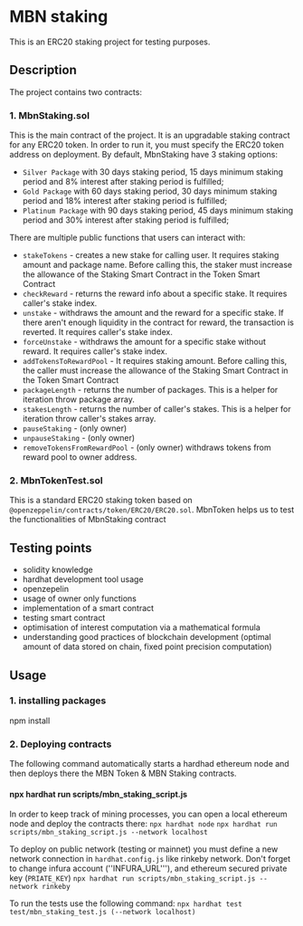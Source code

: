 # MBN staking

This is an ERC20 staking project for testing purposes.

## Description
The project contains two contracts:
### 1. MbnStaking.sol
This is the main contract of the project. It is an upgradable staking contract for any ERC20 token. In order to run it, you must specify the ERC20 token address on deployment.
By default, MbnStaking have 3 staking options:
- ``Silver Package`` with 30 days staking period, 15 days minimum staking period and 8% interest after staking period is fulfilled;
- ``Gold Package`` with 60 days staking period, 30 days minimum staking period and 18% interest after staking period is fulfilled;
- ``Platinum Package`` with 90 days staking period, 45 days minimum staking period and 30% interest after staking period is fulfilled;

There are multiple public functions that users can interact with:
- ``stakeTokens`` - creates a new stake for calling user. It requires staking amount and package name. Before calling this, the staker must increase the allowance of the Staking Smart Contract in the Token Smart Contract  
- ``checkReward`` - returns the reward info about a specific stake. It requires caller's stake index.  
- ``unstake`` - withdraws the amount and the reward for a specific stake. If there aren't enough liquidity in the contract for reward, the transaction is reverted.  It requires caller's stake index.
- ``forceUnstake`` - withdraws the amount for a specific stake without reward. It requires caller's stake index.
- ``addTokensToRewardPool`` - It requires staking amount. Before calling this, the caller must increase the allowance of the Staking Smart Contract in the Token Smart Contract
- ``packageLength`` - returns the number of packages. This is a helper for iteration throw package array.
- ``stakesLength`` - returns the number of caller's stakes. This is a helper for iteration throw caller's stakes array.
- ``pauseStaking`` - (only owner)
- ``unpauseStaking`` - (only owner) 
- ``removeTokensFromRewardPool`` - (only owner) withdraws tokens from reward pool to owner address.

### 2. MbnTokenTest.sol
This is a standard ERC20 staking token based on ``@openzeppelin/contracts/token/ERC20/ERC20.sol``. MbnToken helps us to test the functionalities of MbnStaking contract

## Testing points
- solidity knowledge
- hardhat development tool usage
- openzepelin
- usage of owner only functions 
- implementation of a smart contract 
- testing smart contract
- optimisation of interest computation via a mathematical formula
- understanding good practices of blockchain development (optimal amount of data stored on chain, fixed point precision computation)

## Usage

### 1. installing packages
npm install

### 2. Deploying contracts
The following command automatically starts a hardhad ethereum node and then deploys there the MBN Token & MBN Staking contracts.
#### npx hardhat run scripts/mbn_staking_script.js

In order to keep track of mining processes, you can open a local ethereum node and deploy the contracts there:
``npx hardhat node``
``npx hardhat run scripts/mbn_staking_script.js --network localhost``

To deploy on public network (testing or mainnet) you must define a new network connection in ``hardhat.config.js`` like rinkeby network. Don't forget to change infura account (''INFURA_URL'''), and ethereum secured private key (`PRIATE_KEY`) 
``npx hardhat run scripts/mbn_staking_script.js --network rinkeby``

To run the tests use the following command:
``npx hardhat test test/mbn_staking_test.js (--network localhost)``




